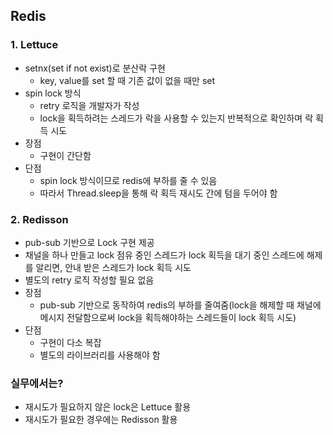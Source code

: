## Redis

### 1. Lettuce
- setnx(set if not exist)로 분산락 구현
  - key, value를 set 할 때 기존 값이 없을 때만 set
- spin lock 방식
  - retry 로직을 개발자가 작성
  - lock을 획득하려는 스레드가 락을 사용할 수 있는지 반복적으로 확인하며 락 획득 시도
- 장점
  - 구현이 간단함
- 단점
  - spin lock 방식이므로 redis에 부하를 줄 수 있음
  - 따라서 Thread.sleep을 통해 락 획득 재시도 간에 텀을 두어야 함

### 2. Redisson
- pub-sub 기반으로 Lock 구현 제공
- 채널을 하나 만들고 lock 점유 중인 스레드가 lock 획득을 대기 중인 스레드에 해제를 알리면, 안내 받은 스레드가 lock 획득 시도
- 별도의 retry 로직 작성할 필요 없음
- 장점
  - pub-sub 기반으로 동작하여 redis의 부하를 줄여줌(lock을 해제할 때 채널에 메시지 전달함으로써 lock을 획득해야하는 스레드들이 lock 획득 시도)
- 단점
  - 구현이 다소 복잡
  - 별도의 라이브러리를 사용해야 함

### 실무에서는?
- 재시도가 필요하지 않은 lock은 Lettuce 활용
- 재시도가 필요한 경우에는 Redisson 활용
